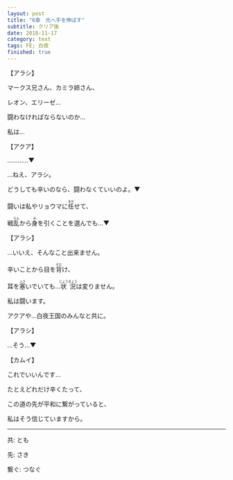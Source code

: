 ```yaml
---
layout: post
title: "6章　光へ手を伸ばす"
subtitle: クリア後
date: 2018-11-17
category: text
tags: FE; 白夜
finished: true
---
```



【アラシ】

マークス兄さん、カミラ姉さん、

レオン、エリーゼ…

闘わなければならないのか…

私は…

【アクア】

…………▼

…ねえ、アラシ。

どうしても辛いのなら、闘わなくていいのよ。▼

闘いは私やリョウマに<ruby>任<rt>まか</rt></ruby>せて、

戦<ruby>乱<rt>らん</rt></ruby>から<ruby>身<rt>み</rt></ruby>を引くことを選んでも…▼

【アラシ】

…いいえ、そんなこと出来ません。

辛いことから目を<ruby>背<rt>そむ</rt></ruby>け、

耳を<ruby>塞<rt>ふさ</rt></ruby>いでいても…<ruby>状況<rt>じょうきょう</rt></ruby>は変りません。

私は闘います。

アクアや…白夜王国のみんなと共に。

【アラシ】

…そう…▼

【カムイ】

これでいいんです…

たとえどれだけ辛くたって、

この道の先が平和に繋がっていると、

私はそう信じていますから。

***

共: とも　

先: さき

繋ぐ: つなぐ
